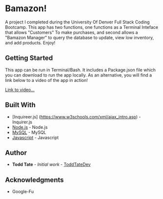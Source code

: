 # Bamazon!
A project I completed during the University Of Denver Full Stack Coding Bootcamp. This app has two functions, one functions as a Terminal Inteface that allows "Customers" To make purchases, and second allows a "Bamazon Manager" to query the database to update, view low inventory, and add products. Enjoy!
## Getting Started
This app can be run in Terminal/Bash. It includes a Package.json file which you can download to run the app locally. As an alternative, you will find a link below to a video of the app in action!

[Link to video...](https://drive.google.com/file/d/1oThUIJyeOx9Qzx4GT12H1piNF6N6NV2o/view?usp=sharing)

## Built With
* [Inquireer.js] (https://www.w3schools.com/xml/ajax_intro.asp) - Inquirer.js
* [Node.js](https://www.javascript.com/) - Node.js
* [MySQL](https://jquery.com/) - MySQL
* [Javascript](https://www.javascript.com/) - Javascript

## Author
* **Todd Tate** - *Initial work* - [ToddTateDev](https://github.com/ToddTateDev)
## Acknowledgments
* Google-Fu
